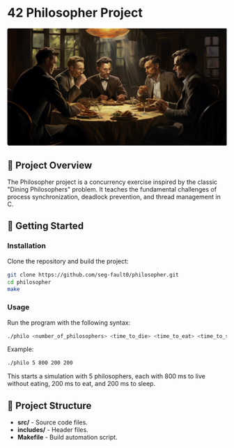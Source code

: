 # 42 Philosopher Project

![Project Banner](./image.png)

## 🧠 Project Overview
The Philosopher project is a concurrency exercise inspired by the classic "Dining Philosophers" problem. It teaches the fundamental challenges of process synchronization, deadlock prevention, and thread management in C.

## 🚀 Getting Started

### Installation
Clone the repository and build the project:
```bash
git clone https://github.com/seg-fault0/philosopher.git
cd philosopher
make
```

### Usage
Run the program with the following syntax:
```bash
./philo <number_of_philosophers> <time_to_die> <time_to_eat> <time_to_sleep> [number_of_times_each_philosopher_must_eat]
```
Example:
```bash
./philo 5 800 200 200
```
This starts a simulation with 5 philosophers, each with 800 ms to live without eating, 200 ms to eat, and 200 ms to sleep.

## 📂 Project Structure
- **src/** - Source code files.
- **includes/** - Header files.
- **Makefile** - Build automation script.

